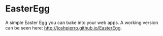 EasterEgg
=========

A simple Easter Egg you can bake into  your web apps. A working version can be seen here: http://joshpierro.github.io/EasterEgg. 
